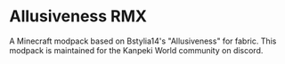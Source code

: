 # Allusiveness RMX
A Minecraft modpack based on Bstylia14's "Allusiveness" for fabric.
This modpack is maintained for the Kanpeki World community on discord.
